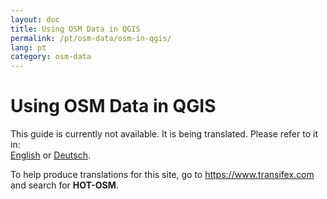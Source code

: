 ```yaml
---
layout: doc
title: Using OSM Data in QGIS
permalink: /pt/osm-data/osm-in-qgis/
lang: pt
category: osm-data
---
```


Using OSM Data in QGIS
=================

This guide is currently not available. It is being translated. Please refer to it in:  
[English](/en/osm-data/osm-in-qgis/) or [Deutsch](/de/osm-data/osm-in-qgis/).  

To help produce translations for this site, go to <https://www.transifex.com> and search for **HOT-OSM**.

